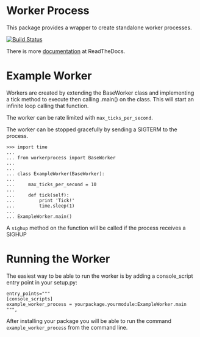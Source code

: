 Worker Process
==============

This package provides a wrapper to create standalone worker processes.

[![Build Status](https://secure.travis-ci.org/philipcristiano/worker_process.png?branch=master)](http://travis-ci.org/philipcristiano/worker_process)

There is more [documentation](http://workerprocess.readthedocs.org/en/latest/) at ReadTheDocs.

Example Worker
======================

Workers are created by extending the BaseWorker class and implementing a tick
method to execute then calling .main() on the class. This will start an
infinite loop calling that function.

The worker can be rate limited with `max_ticks_per_second`.

The worker can be stopped gracefully by sending a SIGTERM to the process.

    >>> import time
    ...
    ... from workerprocess import BaseWorker
    ...
    ...
    ... class ExampleWorker(BaseWorker):
    ...
    ...     max_ticks_per_second = 10
    ...
    ...     def tick(self):
    ...         print 'Tick!'
    ...         time.sleep(1)
    ...
    ... ExampleWorker.main()

A `sighup` method on the function will be called if the process receives a
SIGHUP

Running the Worker
==================
The easiest way to be able to run the worker is by adding a console\_script
entry point in your setup.py:

    entry_points="""
    [console_scripts]
    example_worker_process = yourpackage.yourmodule:ExampleWorker.main
    """,

After installing your package you will be able to run the command
`example_worker_process` from the command line.
